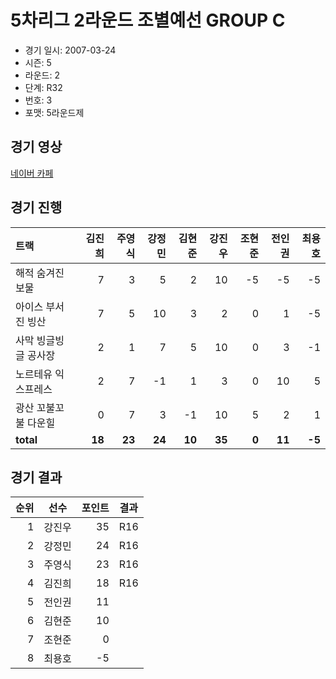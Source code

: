 # 5차리그 2라운드 조별예선 GROUP C

- 경기 일시: 2007-03-24
- 시즌: 5
- 라운드: 2
- 단계: R32
- 번호: 3
- 포맷: 5라운드제





## 경기 영상
[네이버 카페](https://cafe.naver.com/leaguekart/75)

## 경기 진행

| 트랙 | 김진희 | 주영식 | 강정민 | 김현준 | 강진우 | 조현준 | 전인권 | 최용호 |
|:---|---:|---:|---:|---:|---:|---:|---:|---:|
| 해적 숨겨진 보물 | 7 | 3 | 5 | 2 | 10 | -5 | -5 | -5 |
| 아이스 부서진 빙산 | 7 | 5 | 10 | 3 | 2 | 0 | 1 | -5 |
| 사막 빙글빙글 공사장 | 2 | 1 | 7 | 5 | 10 | 0 | 3 | -1 |
| 노르테유 익스프레스 | 2 | 7 | -1 | 1 | 3 | 0 | 10 | 5 |
| 광산 꼬불꼬불 다운힐 | 0 | 7 | 3 | -1 | 10 | 5 | 2 | 1 |
| __total__ | __18__ | __23__ | __24__ | __10__ | __35__ | __0__ | __11__ | __-5__ |




## 경기 결과

| 순위 | 선수 | 포인트 | 결과 |
|---:|:---:|---:|:---:|
| 1 | 강진우 | 35 | R16 |
| 2 | 강정민 | 24 | R16 |
| 3 | 주영식 | 23 | R16 |
| 4 | 김진희 | 18 | R16 |
| 5 | 전인권 | 11 |  |
| 6 | 김현준 | 10 |  |
| 7 | 조현준 | 0 |  |
| 8 | 최용호 | -5 |  |

